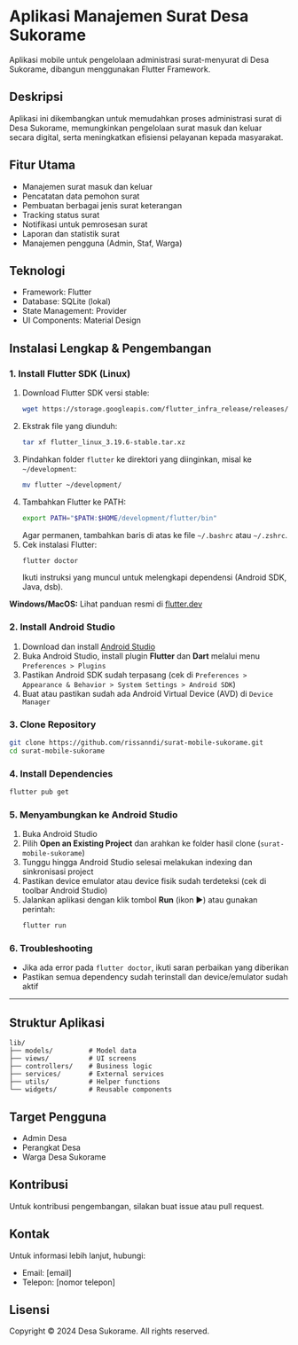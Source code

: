 # Aplikasi Manajemen Surat Desa Sukorame

Aplikasi mobile untuk pengelolaan administrasi surat-menyurat di Desa Sukorame, dibangun menggunakan Flutter Framework.

## Deskripsi
Aplikasi ini dikembangkan untuk memudahkan proses administrasi surat di Desa Sukorame, memungkinkan pengelolaan surat masuk dan keluar secara digital, serta meningkatkan efisiensi pelayanan kepada masyarakat.

## Fitur Utama
- Manajemen surat masuk dan keluar
- Pencatatan data pemohon surat
- Pembuatan berbagai jenis surat keterangan
- Tracking status surat
- Notifikasi untuk pemrosesan surat
- Laporan dan statistik surat
- Manajemen pengguna (Admin, Staf, Warga)

## Teknologi
- Framework: Flutter
- Database: SQLite (lokal)
- State Management: Provider
- UI Components: Material Design



## Instalasi Lengkap & Pengembangan

### 1. Install Flutter SDK (Linux)

1. Download Flutter SDK versi stable:
   ```bash
   wget https://storage.googleapis.com/flutter_infra_release/releases/stable/linux/flutter_linux_3.19.6-stable.tar.xz
   ```
2. Ekstrak file yang diunduh:
   ```bash
   tar xf flutter_linux_3.19.6-stable.tar.xz
   ```
3. Pindahkan folder `flutter` ke direktori yang diinginkan, misal ke `~/development`:
   ```bash
   mv flutter ~/development/
   ```
4. Tambahkan Flutter ke PATH:
   ```bash
   export PATH="$PATH:$HOME/development/flutter/bin"
   ```
   Agar permanen, tambahkan baris di atas ke file `~/.bashrc` atau `~/.zshrc`.
5. Cek instalasi Flutter:
   ```bash
   flutter doctor
   ```
   Ikuti instruksi yang muncul untuk melengkapi dependensi (Android SDK, Java, dsb).

**Windows/MacOS:** Lihat panduan resmi di [flutter.dev](https://docs.flutter.dev/get-started/install)

### 2. Install Android Studio

1. Download dan install [Android Studio](https://developer.android.com/studio)
2. Buka Android Studio, install plugin **Flutter** dan **Dart** melalui menu `Preferences > Plugins`
3. Pastikan Android SDK sudah terpasang (cek di `Preferences > Appearance & Behavior > System Settings > Android SDK`)
4. Buat atau pastikan sudah ada Android Virtual Device (AVD) di `Device Manager`

### 3. Clone Repository

```bash
git clone https://github.com/rissanndi/surat-mobile-sukorame.git
cd surat-mobile-sukorame
```

### 4. Install Dependencies

```bash
flutter pub get
```

### 5. Menyambungkan ke Android Studio

1. Buka Android Studio
2. Pilih **Open an Existing Project** dan arahkan ke folder hasil clone (`surat-mobile-sukorame`)
3. Tunggu hingga Android Studio selesai melakukan indexing dan sinkronisasi project
4. Pastikan device emulator atau device fisik sudah terdeteksi (cek di toolbar Android Studio)
5. Jalankan aplikasi dengan klik tombol **Run** (ikon ▶️) atau gunakan perintah:
   ```bash
   flutter run
   ```

### 6. Troubleshooting

- Jika ada error pada `flutter doctor`, ikuti saran perbaikan yang diberikan
- Pastikan semua dependency sudah terinstall dan device/emulator sudah aktif

---

## Struktur Aplikasi

```
lib/
├── models/         # Model data
├── views/          # UI screens
├── controllers/    # Business logic
├── services/       # External services
├── utils/          # Helper functions
└── widgets/        # Reusable components
```

## Target Pengguna
- Admin Desa
- Perangkat Desa
- Warga Desa Sukorame

## Kontribusi
Untuk kontribusi pengembangan, silakan buat issue atau pull request.

## Kontak
Untuk informasi lebih lanjut, hubungi:
- Email: [email]
- Telepon: [nomor telepon]

## Lisensi
Copyright © 2024 Desa Sukorame. All rights reserved.
